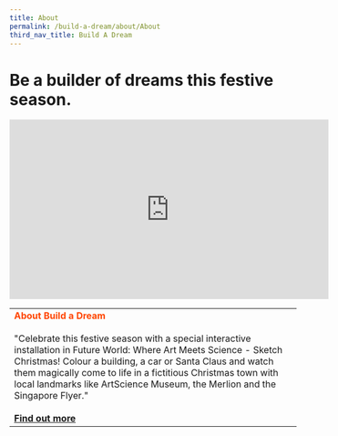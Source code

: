 ```yaml
---
title: About
permalink: /build-a-dream/about/About
third_nav_title: Build A Dream
---
```


# Be a builder of dreams this festive season.
<div class="bp-youtube">
      <iframe width="560" height="315" src="https://www.youtube.com/embed/KYo6lUn25gs" frameborder="0" allow="accelerometer; autoplay; encrypted-media; gyroscope; picture-in-picture" allowfullscreen></iframe>
</div>
<table>
      <tr>
    <td>
      <font color="orangered"><b>About Build a Dream</b></font>
      <br>
      <br> "Celebrate this festive season with a special interactive installation in Future World: Where Art Meets Science - Sketch Christmas! Colour a building, a car or Santa Claus and watch them magically come to life in a fictitious Christmas town with local landmarks like ArtScience Museum, the Merlion and the Singapore Flyer."
      <br>
      <font color="orangered"><b><br><a href="www.marinabaysands.com/artsciencemuseum">Find out more</a></b></font>
      <br>
